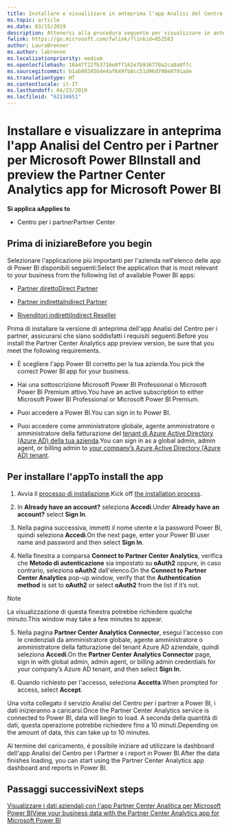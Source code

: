 ```yaml
---
title: Installare e visualizzare in anteprima l'app Analisi del Centro per i Partner per Microsoft Power BI | Centro per i partner
ms.topic: article
ms.date: 03/15/2019
description: Attenersi alla procedura seguente per visualizzare in anteprima l'app Analisi del Centro per i Partner per Power BI (per i partner diretti in CSP).
fwlink: https://go.microsoft.com/fwlink/?linkid=852583
author: LauraBrenner
ms.author: labrenne
ms.localizationpriority: medium
ms.openlocfilehash: 10a47f22fb3716e8ff162e7b936770a2ca8a8ffc
ms.sourcegitcommit: b1ab80345b4e4af649fb8cc51d96d798e0791ade
ms.translationtype: HT
ms.contentlocale: it-IT
ms.lasthandoff: 04/23/2019
ms.locfileid: "62134651"
---
```

# <a name="install-and-preview-the-partner-center-analytics-app-for-microsoft-power-bi"></a><span data-ttu-id="0a39a-103">Installare e visualizzare in anteprima l'app Analisi del Centro per i Partner per Microsoft Power BI</span><span class="sxs-lookup"><span data-stu-id="0a39a-103">Install and preview the Partner Center Analytics app for Microsoft Power BI</span></span>

<span data-ttu-id="0a39a-104">**Si applica a**</span><span class="sxs-lookup"><span data-stu-id="0a39a-104">**Applies to**</span></span>

- <span data-ttu-id="0a39a-105">Centro per i partner</span><span class="sxs-lookup"><span data-stu-id="0a39a-105">Partner Center</span></span>

## <a name="before-you-begin"></a><span data-ttu-id="0a39a-106">Prima di iniziare</span><span class="sxs-lookup"><span data-stu-id="0a39a-106">Before you begin</span></span>

<span data-ttu-id="0a39a-107">Selezionare l'applicazione più importanti per l'azienda nell'elenco delle app di Power BI disponibili seguenti:</span><span class="sxs-lookup"><span data-stu-id="0a39a-107">Select the application that is most relevant to your business from the following list of available Power BI apps:</span></span>
- [<span data-ttu-id="0a39a-108">Partner diretto</span><span class="sxs-lookup"><span data-stu-id="0a39a-108">Direct Partner</span></span>](https://app.powerbi.com/groups/me/getdata/services/direct-providers-partner-analytics)

- [<span data-ttu-id="0a39a-109">Partner indiretta</span><span class="sxs-lookup"><span data-stu-id="0a39a-109">Indirect Partner</span></span>](https://app.powerbi.com/groups/me/getdata/services/indirect-providers-partner-analytics)

- [<span data-ttu-id="0a39a-110">Rivenditori indiretti</span><span class="sxs-lookup"><span data-stu-id="0a39a-110">Indirect Reseller</span></span>](https://app.powerbi.com/groups/me/getdata/services/indirect-seller-partner-analytics)

<span data-ttu-id="0a39a-111">Prima di installare la versione di anteprima dell'app Analisi del Centro per i partner, assicurarsi che siano soddisfatti i requisiti seguenti.</span><span class="sxs-lookup"><span data-stu-id="0a39a-111">Before you install the Partner Center Analytics app preview version, be sure that you meet the following requirements.</span></span>

- <span data-ttu-id="0a39a-112">È scegliere l'app Power BI corretto per la tua azienda.</span><span class="sxs-lookup"><span data-stu-id="0a39a-112">You pick the correct Power BI app for your business.</span></span>

- <span data-ttu-id="0a39a-113">Hai una sottoscrizione Microsoft Power BI Professional o Microsoft Power BI Premium attivo.</span><span class="sxs-lookup"><span data-stu-id="0a39a-113">You have an active subscription to either Microsoft Power BI Professional or Microsoft Power BI Premium.</span></span>

- <span data-ttu-id="0a39a-114">Puoi accedere a Power BI.</span><span class="sxs-lookup"><span data-stu-id="0a39a-114">You can sign in to Power BI.</span></span>

- <span data-ttu-id="0a39a-115">Puoi accedere come amministratore globale, agente amministratore o amministratore della fatturazione del [tenant di Azure Active Directory (Azure AD) della tua azienda](azure-active-directory-tenants-and-partner-center.md).</span><span class="sxs-lookup"><span data-stu-id="0a39a-115">You can sign in as a global admin, admin agent, or billing admin to [your company’s Azure Active Directory (Azure AD) tenant](azure-active-directory-tenants-and-partner-center.md).</span></span>

## <a name="to-install-the-app"></a><span data-ttu-id="0a39a-116">Per installare l'app</span><span class="sxs-lookup"><span data-stu-id="0a39a-116">To install the app</span></span>

1. <span data-ttu-id="0a39a-117">Avvia il [processo di installazione](https://app.powerbi.com/getdata/services/partneranalytics?cpcode=PartnerCenterAnalytics&getDataForceConnect=true&alwaysPromptForContentProviderCreds=true).</span><span class="sxs-lookup"><span data-stu-id="0a39a-117">Kick off [the installation process](https://app.powerbi.com/getdata/services/partneranalytics?cpcode=PartnerCenterAnalytics&getDataForceConnect=true&alwaysPromptForContentProviderCreds=true).</span></span>

2. <span data-ttu-id="0a39a-118">In **Already have an account?** seleziona **Accedi**.</span><span class="sxs-lookup"><span data-stu-id="0a39a-118">Under **Already have an account?** select **Sign In**.</span></span> 

3. <span data-ttu-id="0a39a-119">Nella pagina successiva, immetti il nome utente e la password Power BI, quindi seleziona **Accedi**.</span><span class="sxs-lookup"><span data-stu-id="0a39a-119">On the next page, enter your Power BI user name and password and then select **Sign In**.</span></span> 

4. <span data-ttu-id="0a39a-120">Nella finestra a comparsa **Connect to Partner Center Analytics**, verifica che **Metodo di autenticazione** sia impostato su **oAuth2** oppure, in caso contrario, seleziona **oAuth2** dall'elenco.</span><span class="sxs-lookup"><span data-stu-id="0a39a-120">On the **Connect to Partner Center Analytics** pop-up window, verify that the **Authentication method** is set to **oAuth2** or select **oAuth2** from the list if it’s not.</span></span> 

> [!NOTE]  
>  <span data-ttu-id="0a39a-121">La visualizzazione di questa finestra potrebbe richiedere qualche minuto.</span><span class="sxs-lookup"><span data-stu-id="0a39a-121">This window may take a few minutes to appear.</span></span>

5. <span data-ttu-id="0a39a-122">Nella pagina **Partner Center Analytics Connector**, esegui l'accesso con le credenziali da amministratore globale, agente amministratore o amministratore della fatturazione del tenant Azure AD aziendale, quindi seleziona **Accedi**.</span><span class="sxs-lookup"><span data-stu-id="0a39a-122">On the **Partner Center Analytics Connector** page, sign in with global admin, admin agent, or billing admin credentials for your company’s Azure AD tenant, and then select **Sign In**.</span></span>
 
6. <span data-ttu-id="0a39a-123">Quando richiesto per l'accesso, seleziona **Accetta**.</span><span class="sxs-lookup"><span data-stu-id="0a39a-123">When prompted for access, select **Accept**.</span></span> 

<span data-ttu-id="0a39a-124">Una volta collegato il servizio Analisi del Centro per i partner a Power BI, i dati inizieranno a caricarsi.</span><span class="sxs-lookup"><span data-stu-id="0a39a-124">Once the Partner Center Analytics service is connected to Power BI, data will begin to load.</span></span> <span data-ttu-id="0a39a-125">A seconda della quantità di dati, questa operazione potrebbe richiedere fino a 10 minuti.</span><span class="sxs-lookup"><span data-stu-id="0a39a-125">Depending on the amount of data, this can take up to 10 minutes.</span></span> 

<span data-ttu-id="0a39a-126">Al termine del caricamento, è possibile iniziare ad utilizzare la dashboard dell'app Analisi del Centro per i Partner e i report in Power BI.</span><span class="sxs-lookup"><span data-stu-id="0a39a-126">After the data finishes loading, you can start using the Partner Center Analytics app dashboard and reports in Power BI.</span></span>

## <a name="next-steps"></a><span data-ttu-id="0a39a-127">Passaggi successivi</span><span class="sxs-lookup"><span data-stu-id="0a39a-127">Next steps</span></span>

[<span data-ttu-id="0a39a-128">Visualizzare i dati aziendali con l'app Partner Center Analitica per Microsoft Power BI</span><span class="sxs-lookup"><span data-stu-id="0a39a-128">View your business data with the Partner Center Analytics app for Microsoft Power BI</span></span>](power-bi-app-for-direct-partners-use.md)
